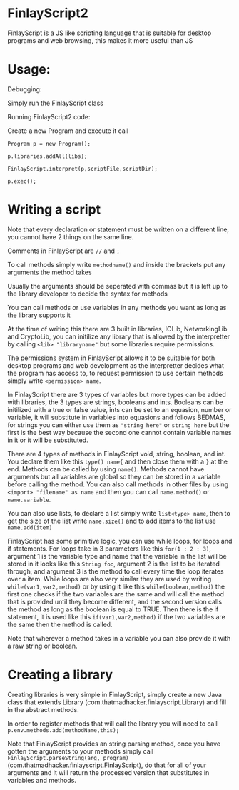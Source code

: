 # FinlayScript2

FinlayScript is a JS like scripting language that is suitable for desktop programs and web browsing, this makes it more useful than JS

# Usage:

Debugging:

Simply run the FinlayScript class

Running FinlayScript2 code:

Create a new Program and execute it call

`Program p = new Program();`

`p.libraries.addAll(libs);`

`FinlayScript.interpret(p,scriptFile,scriptDir);`

`p.exec();`

# Writing a script

Note that every declaration or statement must be written on a different line, you cannot have 2 things on the same line.

Comments in FinlayScript are `//` and `;`

To call methods simply write `methodname()` and inside the brackets put any arguments the method takes

Usually the arguments should be seperated with commas but it is left up to the library developer to decide the syntax for methods

You can call methods or use variables in any methods you want as long as the library supports it

At the time of writing this there are 3 built in libraries, IOLib, NetworkingLib and CryptoLib, you can initilize any library that is allowed by the interpretter by calling `<lib> "libraryname"` but some libraries require permissions.

The permissions system in FinlayScript allows it to be suitable for both desktop programs and web development as the interpretter decides what the program has access to, to request permission to use certain methods simply write `<permission> name`.

In FinlayScript there are 3 types of variables but more types can be added with libraries, the 3 types are strings, booleans and ints. Booleans can be initilized with a true or false value, ints can be set to an equasion, number or variable, it will substitute in variables into equasions and follows BEDMAS, for strings you can either use them as `"string here"` or `string here` but the first is the best way because the second one cannot contain variable names in it or it will be substituted.

There are 4 types of methods in FinlayScript void, string, boolean, and int. You declare them like this `type() name{` and then close them with a `}` at the end. Methods can be called by using `name()`. Methods cannot have arguments but all variables are global so they can be stored in a variable before calling the method. You can also call methods in other files by using `<import> "filename" as name` and then you can call `name.method()` or `name.variable`.

You can also use lists, to declare a list simply write `list<type> name`, then to get the size of the list write `name.size()` and to add items to the list use `name.add(item)`

FinlayScript has some primitive logic, you can use while loops, for loops and if statements. For loops take in 3 parameters like this `for(1 : 2 : 3)`, argument 1 is the variable type and name that the variable in the list will be stored in it looks like this `String foo`, argument 2 is the list to be iterated through, and argument 3 is the method to call every time the loop iterates over a item. While loops are also very similar they are used by writing `while(var1,var2,method)` or by using it like this `while(boolean,method)` the first one checks if the two variables are the same and will call the method that is provided until they become different, and the second version calls the method as long as the boolean is equal to TRUE. Then there is the if statement, it is used like this `if(var1,var2,method)` if the two variables are the same then the method is called.

Note that wherever a method takes in a variable you can also provide it with a raw string or boolean.

# Creating a library

Creating libraries is very simple in FinlayScript, simply create a new Java class that extends Library (com.thatmadhacker.finlayscript.Library) and fill in the abstract methods.

In order to register methods that will call the library you will need to call `p.env.methods.add(methodName,this);`

Note that FinlayScript provides an string parsing method, once you have gotten the arguments to your methods simply call `FinlayScript.parseString(arg, program)` (com.thatmadhacker.finlayscript.FinlayScript), do that for all of your arguments and it will return the processed version that substitutes in variables and methods.
